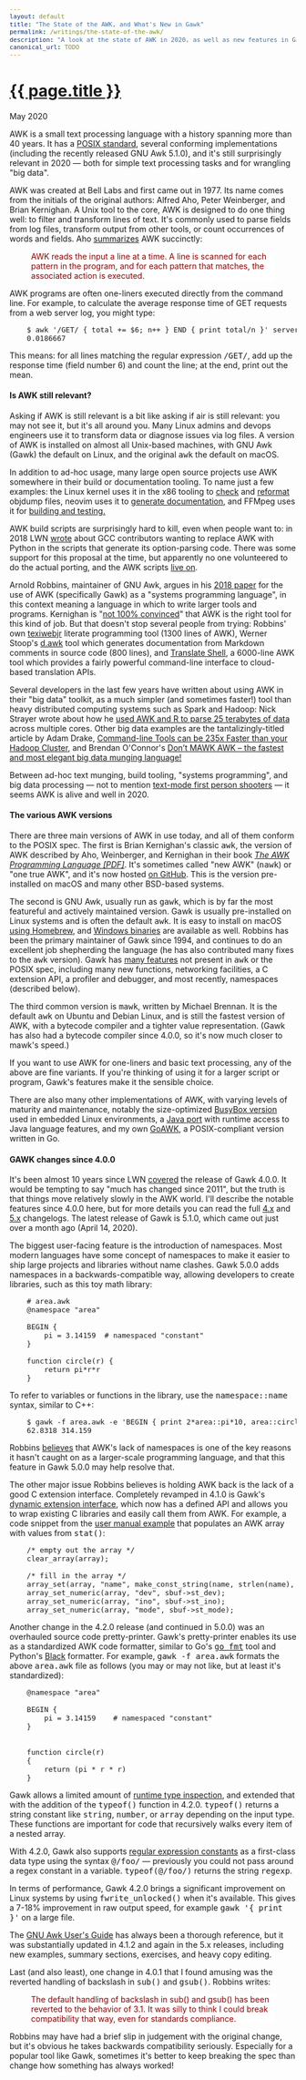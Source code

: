 ```yaml
---
layout: default
title: "The State of the AWK, and What's New in Gawk"
permalink: /writings/the-state-of-the-awk/
description: "A look at the state of AWK in 2020, as well as new features in Gawk 5.1.0 (since 4.0.0)."
canonical_url: TODO
---
```

<h1><a href="{{ page.permalink }}">{{ page.title }}</a></h1>
<p class="subtitle">May 2020</p>

<style>
DIV.BigQuote {
    font-style: normal;
    font-weight: normal;
    color: darkred;
    background-color: white;
    margin-left: 1cm;
    margin-right: 1cm;
}
pre {
    font-size: 90%;
}
</style>


<p>AWK is a small text processing language with a history spanning more than 40 years. It has a <a href="https://pubs.opengroup.org/onlinepubs/9699919799/utilities/awk.html">POSIX standard</a>, several conforming implementations (including the recently released GNU Awk 5.1.0), and it's still surprisingly relevant in 2020 &mdash; both for simple text processing tasks and for wrangling "big data".</p>

<p>AWK was created at Bell Labs and first came out in 1977. Its name comes from the initials of the original authors: Alfred Aho, Peter Weinberger, and Brian Kernighan. A Unix tool to the core, AWK is designed to do one thing well: to filter and transform lines of text. It's commonly used to parse fields from log files, transform output from other tools, or count occurrences of words and fields. Aho <a href="https://www.computerworld.com/article/2535126/the-a-z-of-programming-languages--awk.html">summarizes</a> AWK succinctly:</p>

<div class="BigQuote">
<p>AWK reads the input a line at a time. A line is scanned for each pattern in the program, and for each pattern that matches, the associated action is executed.</p>
</div>

<p>AWK programs are often one-liners executed directly from the command line. For example, to calculate the average response time of GET requests from a web server log, you might type:</p>

<pre>
    $ awk '/GET/ { total += $6; n++ } END { print total/n }' server.log 
    0.0186667
</pre>

<p>This means: for all lines matching the regular expression <tt>/GET/</tt>, add up the response time (field number 6) and count the line; at the end, print out the mean.</p>

<h4>Is AWK still relevant?</h4>

<p>Asking if AWK is still relevant is a bit like asking if air is still relevant: you may not see it, but it's all around you. Many Linux admins and devops engineers use it to transform data or diagnose issues via log files. A version of AWK is installed on almost all Unix-based machines, with GNU Awk (Gawk) the default on Linux, and the original <tt>awk</tt> the default on macOS.</p>

<p>In addition to ad-hoc usage, many large open source projects use AWK somewhere in their build or documentation tooling. To name just a few examples: the Linux kernel uses it in the x86 tooling to <a href="https://github.com/torvalds/linux/blob/b9bbe6ed63b2b9f2c9ee5cbd0f2c946a2723f4ce/arch/x86/tools/chkobjdump.awk">check</a> and <a href="https://github.com/torvalds/linux/blob/b9bbe6ed63b2b9f2c9ee5cbd0f2c946a2723f4ce/arch/x86/tools/objdump_reformat.awk">reformat</a> objdump files, neovim uses it to <a href="https://github.com/neovim/neovim/blob/a91ce497b4f4d6c68e3009e5219d6b2ae0f63f7f/runtime/doc/makehtml.awk">generate documentation</a>, and FFMpeg uses it for <a href="https://github.com/FFmpeg/FFmpeg/search?q=awk">building and testing.</a></p>

<p>AWK build scripts are surprisingly hard to kill, even when people want to: in 2018 LWN <a href="https://lwn.net/Articles/760702/">wrote</a> about GCC contributors wanting to replace AWK with Python in the scripts that generate its option-parsing code. There was some support for this proposal at the time, but apparently no one volunteered to do the actual porting, and the AWK scripts <a href="https://github.com/gcc-mirror/gcc/blob/03d549090e3551eb3c4a41a5d63a76cff7112c7b/gcc/opt-functions.awk">live on</a>.</p>

<p>Arnold Robbins, maintainer of GNU Awk, argues in his <a href="http://www.skeeve.com/awk-sys-prog.html">2018 paper</a> for the use of AWK (specifically Gawk) as a "systems programming language", in this context meaning a language in which to write larger tools and programs. Kernighan is "<a href="http://www.skeeve.com/awk-sys-prog.html#Counterpoints">not 100% convinced</a>" that AWK is the right tool for this kind of job. But that doesn't stop several people from trying: Robbins' own <a href="https://github.com/arnoldrobbins/texiwebjr">texiwebjr</a> literate programming tool (1300 lines of AWK), Werner Stoop's <a href="https://github.com/wernsey/d.awk">d.awk</a> tool which generates documentation from Markdown comments in source code (800 lines), and <a href="https://github.com/soimort/translate-shell">Translate Shell</a>, a 6000-line AWK tool which provides a fairly powerful command-line interface to cloud-based translation APIs.</p>

<p>Several developers in the last few years have written about using AWK in their "big data" toolkit, as a much simpler (and sometimes faster!) tool than heavy distributed computing systems such as Spark and Hadoop: Nick Strayer wrote about how he <a href="https://livefreeordichotomize.com/2019/06/04/using_awk_and_r_to_parse_25tb/">used AWK and R to parse 25 terabytes of data</a> across multiple cores. Other big data examples are the tantalizingly-titled article by Adam Drake, <a href="https://adamdrake.com/command-line-tools-can-be-235x-faster-than-your-hadoop-cluster.html">Command-line Tools can be 235x Faster than your Hadoop Cluster</a>, and Brendan O'Connor's <a href="https://brenocon.com/blog/2009/09/dont-mawk-awk-the-fastest-and-most-elegant-big-data-munging-language/">Don’t MAWK AWK – the fastest and most elegant big data munging language!</a></p>

<p>Between ad-hoc text munging, build tooling, "systems programming", and big data processing &mdash; not to mention <a href="https://github.com/TheMozg/awk-raycaster">text-mode first person shooters</a> &mdash; it seems AWK is alive and well in 2020.</p>

<h4>The various AWK versions</h4>

<p>There are three main versions of AWK in use today, and all of them conform to the POSIX spec. The first is Brian Kernighan's classic <tt>awk</tt>, the version of AWK described by Aho, Weinberger, and Kernighan in their book <a href="https://ia802309.us.archive.org/25/items/pdfy-MgN0H1joIoDVoIC7/The_AWK_Programming_Language.pdf"><i>The AWK Programming Language [PDF]</i></a>. It's sometimes called "new AWK" (<tt>nawk</tt>) or "one true AWK", and it's now hosted <a href="https://github.com/onetrueawk/awk">on GitHub</a>. This is the version pre-installed on macOS and many other BSD-based systems.</p>

<p>The second is GNU Awk, usually run as <tt>gawk</tt>, which is by far the most featureful and actively maintained version. Gawk is usually pre-installed on Linux systems and is often the default <tt>awk</tt>. It is easy to install on macOS <a href="https://formulae.brew.sh/formula/gawk">using Homebrew</a>, and <a href="https://sourceforge.net/projects/ezwinports/">Windows binaries</a> are available as well. Robbins has been the primary maintainer of Gawk since 1994, and continues to do an excellent job shepherding the language (he has also contributed many fixes to the <tt>awk</tt> version). Gawk has <a href="https://www.gnu.org/software/gawk/manual/html_node/Feature-History.html">many features</a> not present in <tt>awk</tt> or the POSIX spec, including many new functions, networking facilities, a C extension API, a profiler and debugger, and most recently, namespaces (described below).</p>

<p>The third common version is <tt>mawk</tt>, written by Michael Brennan. It is the default <tt>awk</tt> on Ubuntu and Debian Linux, and is still the fastest version of AWK, with a bytecode compiler and a tighter value representation. (Gawk has also had a bytecode compiler since 4.0.0, so it's now much closer to mawk's speed.)</p>

<p>If you want to use AWK for one-liners and basic text processing, any of the above are fine variants. If you're thinking of using it for a larger script or program, Gawk's features make it the sensible choice.</p>

<p>There are also many other implementations of AWK, with varying levels of maturity and maintenance, notably the size-optimized <a href="https://git.busybox.net/busybox/tree/editors/awk.c">BusyBox version</a> used in embedded Linux environments, a <a href="http://jawk.sourceforge.net/">Java port</a> with runtime access to Java language features, and my own <a href="https://github.com/benhoyt/goawk">GoAWK</a>, a POSIX-compliant version written in Go.</p>

<h4>GAWK changes since 4.0.0</h4>

<p>It's been almost 10 years since LWN <a href="https://lwn.net/Articles/450631/">covered</a> the release of Gawk 4.0.0. It would be tempting to say "much has changed since 2011", but the truth is that things move relatively slowly in the AWK world. I'll describe the notable features since 4.0.0 here, but for more details you can read the full <a href="http://git.savannah.gnu.org/cgit/gawk.git/tree/NEWS.1">4.x</a> and <a href="http://git.savannah.gnu.org/cgit/gawk.git/tree/NEWS">5.x</a> changelogs. The latest release of Gawk is 5.1.0, which came out just over a month ago (April 14, 2020).</p>

<p>The biggest user-facing feature is the introduction of namespaces. Most modern languages have some concept of namespaces to make it easier to ship large projects and libraries without name clashes. Gawk 5.0.0 adds namespaces in a backwards-compatible way, allowing developers to create libraries, such as this toy math library:</p>

<pre>
    # area.awk
    @namespace "area"

    BEGIN {
        pi = 3.14159  # namespaced "constant"
    }

    function circle(r) {
        return pi*r*r
    }
</pre>

<p>To refer to variables or functions in the library, use the <tt>namespace::name</tt> syntax, similar to C++:</p>

<pre>
    $ gawk -f area.awk -e 'BEGIN { print 2*area::pi*10, area::circle(10) }'
    62.8318 314.159
</pre>

<p>Robbins <a href="http://www.skeeve.com/awk-sys-prog.html#Key-Reasons-Why-Other-Languages-Have-Gained-Popularity">believes</a> that AWK's lack of namespaces is one of the key reasons it hasn't caught on as a larger-scale programming language, and that this feature in Gawk 5.0.0 may help resolve that.</p>

<p>The other major issue Robbins believes is holding AWK back is the lack of a good C extension interface. Completely revamped in 4.1.0 is Gawk's <a href="https://www.gnu.org/software/gawk/manual/html_node/Dynamic-Extensions.html">dynamic extension interface</a>, which now has a defined API and allows you to wrap existing C libraries and easily call them from AWK. For example, a code snippet from the <a href="https://www.gnu.org/software/gawk/manual/html_node/Internal-File-Ops.html">user manual example</a> that populates an AWK array with values from <tt>stat()</tt>:</p>

<pre>
    /* empty out the array */
    clear_array(array);

    /* fill in the array */
    array_set(array, "name", make_const_string(name, strlen(name), &amp;tmp));
    array_set_numeric(array, "dev", sbuf-&gt;st_dev);
    array_set_numeric(array, "ino", sbuf-&gt;st_ino);
    array_set_numeric(array, "mode", sbuf-&gt;st_mode);
</pre>

<p>Another change in the 4.2.0 release (and continued in 5.0.0) was an overhauled source code pretty-printer. Gawk's pretty-printer enables its use as a standardized AWK code formatter, similar to Go's <a href="https://golang.org/cmd/gofmt/"><tt>go fmt</tt></a> tool and Python's <a href="https://github.com/psf/black">Black</a> formatter. For example, <tt>gawk -f area.awk</tt> formats the above <tt>area.awk</tt> file as follows (you may or may not like, but at least it's standardized):</p>

<pre>
    @namespace "area"

    BEGIN {
        pi = 3.14159    # namespaced "constant"
    }


    function circle(r)
    {
        return (pi * r * r)
    }
</pre>

<p>Gawk allows a limited amount of <a href="https://www.gnu.org/software/gawk/manual/html_node/Type-Functions.html">runtime type inspection</a>, and extended that with the addition of the <tt>typeof()</tt> function in 4.2.0. <tt>typeof()</tt> returns a string constant like <tt>string</tt>, <tt>number</tt>, or <tt>array</tt> depending on the input type. These functions are important for code that recursively walks every item of a nested array.</p>

<p>With 4.2.0, Gawk also supports <a href="https://www.gnu.org/software/gawk/manual/html_node/Strong-Regexp-Constants.html">regular expression constants</a> as a first-class data type using the syntax <tt>@/foo/</tt> &mdash; previously you could not pass around a regex constant in a variable. <tt>typeof(@/foo/)</tt> returns the string <tt>regexp</tt>.</p>

<p>In terms of performance, Gawk 4.2.0 brings a significant improvement on Linux systems by using <tt>fwrite_unlocked()</tt> when it's available. This gives a 7-18% improvement in raw output speed, for example <tt>gawk '{ print }'</tt> on a large file.</p>

<p>The <a href="https://www.gnu.org/software/gawk/manual/gawk.html">GNU Awk User's Guide</a> has always been a thorough reference, but it was substantially updated in 4.1.2 and again in the 5.x releases, including new examples, summary sections, exercises, and heavy copy editing.</p>

<p>Last (and also least), one change in 4.0.1 that I found amusing was the reverted handling of backslash in <tt>sub()</tt> and <tt>gsub()</tt>. Robbins writes:</p>

<div class="BigQuote">
<p>The default handling of backslash in sub() and gsub() has been reverted to
the behavior of 3.1. It was silly to think I could break compatibility that
way, even for standards compliance.</p>
</div>

<p>Robbins may have had a brief slip in judgement with the original change, but it's obvious he takes backwards compatibility seriously. Especially for a popular tool like Gawk, sometimes it's better to keep breaking the spec than change how something has always worked!</p>
